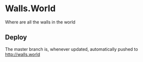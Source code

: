 # Walls.World
Where are all the walls in the world

## Deploy
The master branch is, whenever updated, automatically pushed to http://walls.world
